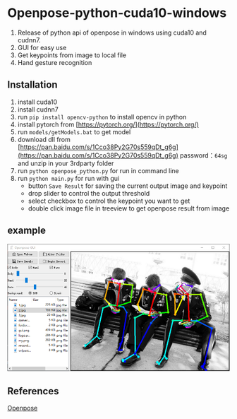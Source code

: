 # Openpose-python-cuda10-windows
1. Release of python api of openpose in windows using cuda10 and cudnn7.
2. GUI for easy use
3. Get keypoints from image to local file
4. Hand gesture recognition


## Installation
1. install cuda10
2. install cudnn7
4. run `pip install opencv-python` to install opencv in python
5. install pytorch from [https://pytorch.org/](https://pytorch.org/)
3. run `models/getModels.bat` to get model
5. download dll from [https://pan.baidu.com/s/1Cco38Py2G70s559qDt_g6g](https://pan.baidu.com/s/1Cco38Py2G70s559qDt_g6g) password：`64sg` and unzip in your 3rdparty folder
6. run `python openpose_python.py` for run in command line
7. run `python main.py` for run with gui
    * button `Save Result` for saving the current output image and keypoint
    * drop slider to control the output threshold
    * select checkbox to control the keypoint you want to get
    * double click image file in treeview to get openpose result from image


## example
![avatar](media/gui.png)

## References
[Openpose](https://github.com/CMU-Perceptual-Computing-Lab/openpose)
